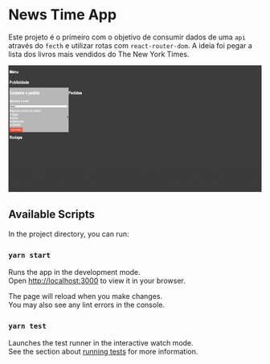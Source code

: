 # News Time App

Este projeto é o primeiro com o objetivo de consumir dados de uma `api` através do `fecth` e utilizar rotas com `react-router-dom`. A ideia foi pegar a lista dos livros mais vendidos do The New York Times.

<img src="https://github.com/danielaraujodelucena/nice-food/blob/main/view.gif">

## Available Scripts

In the project directory, you can run:

### `yarn start`

Runs the app in the development mode.\
Open [http://localhost:3000](http://localhost:3000) to view it in your browser.

The page will reload when you make changes.\
You may also see any lint errors in the console.

### `yarn test`

Launches the test runner in the interactive watch mode.\
See the section about [running tests](https://facebook.github.io/create-react-app/docs/running-tests) for more information.

